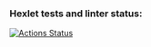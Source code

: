 ### Hexlet tests and linter status:
[![Actions Status](https://github.com/Anna-W-W/js-algorithms-trees-project-lvl1/workflows/hexlet-check/badge.svg)](https://github.com/Anna-W-W/js-algorithms-trees-project-lvl1/actions)